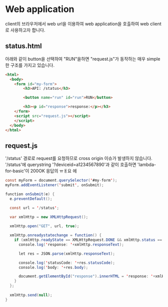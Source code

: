 # Web application

client의 브라우저에서 web url을 이용하여 web application을 호출하여 web client로 사용하고자 합니다. 

## status.html

아래와 같이 button을 선택하여 "RUN"을하면 "request.js"가 동작하는 매우 simple 한 구조를 가지고 있습니다. 
   
```html   
<html>
  <body>	
    <form id="my-form">
        <h3>API: /status</h3>

        <button name="run" id="run">RUN</button>

        <h3><p id="response">response:</p></h3>	  
    </form>		
    <script src="request.js"></script> 
	</script> 
  </body>	
</html>
```

## request.js

'/status' 경로로 request를 요청하므로 cross origin 이슈가 발생하지 않습니다. '/status'에 querystring '?deviceid=a1234567890'과 같이 호출하면 'lambda-for-basic'이 200OK 응답의 ㅠㅐ요 에 

```java
const myForm = document.querySelector('#my-form');
myForm.addEventListener('submit', onSubmit);

function onSubmit(e) {
  e.preventDefault();

  const url = '/status';
    
  var xmlHttp = new XMLHttpRequest();

  xmlHttp.open("GET", url, true);     

  xmlHttp.onreadystatechange = function() {
    if (xmlHttp.readyState == XMLHttpRequest.DONE && xmlHttp.status == 200 ) {
      console.log('response: '+xmlHttp.responseText);

      let res = JSON.parse(xmlHttp.responseText);

      console.log('statusCode: '+res.statusCode);
      console.log('body: '+res.body);

      document.getElementById("response").innerHTML = 'response: '+xmlHttp.responseText;	
    }
  };
  
  xmlHttp.send(null);
}
```
